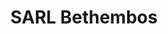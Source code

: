 ---
title: "SARL Bethembos"
url: /putanges-pont-ecrepin/sarl-bethembos/
shop: réparation de voitures
---